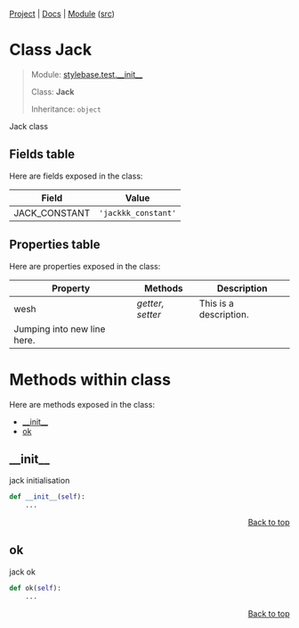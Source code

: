 [Project](https://github.com/pyrustic/stylebase#readme) | [Docs](https://github.com/pyrustic/stylebase/blob/master/docs/README.md) | [Module](https://github.com/pyrustic/stylebase/blob/master/docs/modules/stylebase/test/__init__/README.md) ([src](https://github.com/pyrustic/stylebase/blob/master/stylebase/test/__init__.py))

# Class Jack
> Module: [stylebase.test.\_\_init\_\_](https://github.com/pyrustic/stylebase/blob/master/docs/modules/stylebase/test/__init__/README.md)
>
> Class: **Jack**
>
> Inheritance: `object`

Jack class

## Fields table
Here are fields exposed in the class:

| Field | Value |
| --- | --- |
| JACK\_CONSTANT | `'jackkk_constant'` |

## Properties table
Here are properties exposed in the class:

| Property | Methods | Description |
| --- | --- | --- |
| wesh | _getter, setter_ | This is a description.
Jumping into new line here. |

# Methods within class
Here are methods exposed in the class:
- [\_\_init\_\_](#__init__)
- [ok](#ok)

## \_\_init\_\_
jack initialisation

```python
def __init__(self):
    ...
```

<p align="right"><a href="##methods-within-jack">Back to top</a></p>

## ok
jack ok

```python
def ok(self):
    ...
```

<p align="right"><a href="##methods-within-jack">Back to top</a></p>
